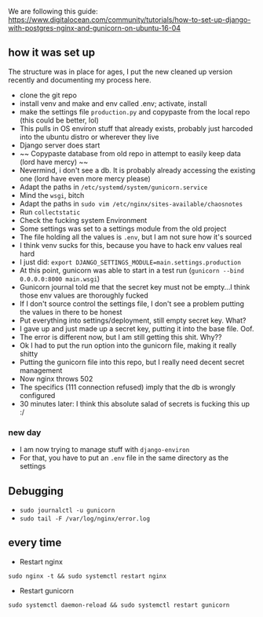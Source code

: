 We are following this guide: <https://www.digitalocean.com/community/tutorials/how-to-set-up-django-with-postgres-nginx-and-gunicorn-on-ubuntu-16-04>

## how it was set up

The structure was in place for ages, I put the new cleaned up version recently and documenting my process here.

* clone the git repo
* install venv and make and env called .env; activate, install
* make the settings file `production.py` and copypaste from the local repo (this could be better, lol)
* This pulls in OS environ stuff that already exists, probably just harcoded into the ubuntu distro or wherever they live
* Django server does start
* ~~ Copypaste database from old repo in attempt to easily keep data (lord have mercy) ~~
* Nevermind, i don't see a db. It is probably already accessing the existing one (lord have even more mercy please)
* Adapt the paths in `/etc/systemd/system/gunicorn.service`
* Mind the `wsgi`, bitch
* Adapt the paths in `sudo vim /etc/nginx/sites-available/chaosnotes`
* Run `collectstatic`
* Check the fucking system Environment
* Some settings was set to a settings module from the old project
* The file holding all the values is `.env`, but I am not sure how it's sourced
* I think venv sucks for this, because you have to hack env values real hard
* I just did: `export DJANGO_SETTINGS_MODULE=main.settings.production`
* At this point, gunicorn was able to start in a test run (`gunicorn --bind 0.0.0.0:8000 main.wsgi`)
* Gunicorn journal told me that the secret key must not be empty...I think those env values are thoroughly fucked
* If I don't source control the settings file, I don't see a problem putting the values in there to be honest
* Put everything into settings/deployment, still empty secret key. What?
* I gave up and just made up a secret key, putting it into the base file. Oof.
* The error is different now, but I am still getting this shit. Why??
* Ok I had to put the run option into the gunicorn file, making it really shitty
* Putting the gunicorn file into this repo, but I really need decent secret management
* Now nginx throws 502
* The specifics (111 connection refused) imply that the db is wrongly configured
* 30 minutes later: I think this absolute salad of secrets is fucking this up :/
### new day
* I am now trying to manage stuff with `django-environ`
* For that, you have to put an `.env` file in the same directory as the settings

## Debugging
* `sudo journalctl -u gunicorn`
* `sudo tail -F /var/log/nginx/error.log`

## every time

* Restart nginx

```
sudo nginx -t && sudo systemctl restart nginx
```

* Restart gunicorn

```
sudo systemctl daemon-reload && sudo systemctl restart gunicorn
```
